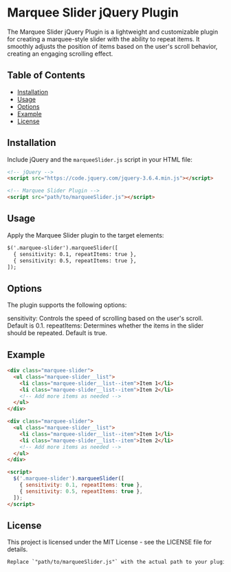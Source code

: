 # Marquee Slider jQuery Plugin

The Marquee Slider jQuery Plugin is a lightweight and customizable plugin for creating a marquee-style slider with the ability to repeat items. It smoothly adjusts the position of items based on the user's scroll behavior, creating an engaging scrolling effect.

## Table of Contents

- [Installation](#installation)
- [Usage](#usage)
- [Options](#options)
- [Example](#example)
- [License](#license)

## Installation

Include jQuery and the `marqueeSlider.js` script in your HTML file:

```html
<!-- jQuery -->
<script src="https://code.jquery.com/jquery-3.6.4.min.js"></script>

<!-- Marquee Slider Plugin -->
<script src="path/to/marqueeSlider.js"></script>
```

## Usage

Apply the Marquee Slider plugin to the target elements:

```html
$('.marquee-slider').marqueeSlider([
  { sensitivity: 0.1, repeatItems: true },
  { sensitivity: 0.5, repeatItems: true },
]);
```
## Options

The plugin supports the following options:

sensitivity: Controls the speed of scrolling based on the user's scroll. Default is 0.1.
repeatItems: Determines whether the items in the slider should be repeated. Default is true.

## Example

```html
<div class="marquee-slider">
  <ul class="marquee-slider__list">
    <li class="marquee-slider__list--item">Item 1</li>
    <li class="marquee-slider__list--item">Item 2</li>
    <!-- Add more items as needed -->
  </ul>
</div>

<div class="marquee-slider">
  <ul class="marquee-slider__list">
    <li class="marquee-slider__list--item">Item 1</li>
    <li class="marquee-slider__list--item">Item 2</li>
    <!-- Add more items as needed -->
  </ul>
</div>

<script>
  $('.marquee-slider').marqueeSlider([
    { sensitivity: 0.1, repeatItems: true },
    { sensitivity: 0.5, repeatItems: true },
  ]);
</script>
```

## License

This project is licensed under the MIT License - see the LICENSE file for details.

```html
Replace `"path/to/marqueeSlider.js"` with the actual path to your plugin file, and make sure to include the correct jQuery version. Additionally, if there are specific license terms or usage instructions you want to convey, you can update the README accordingly.
```
